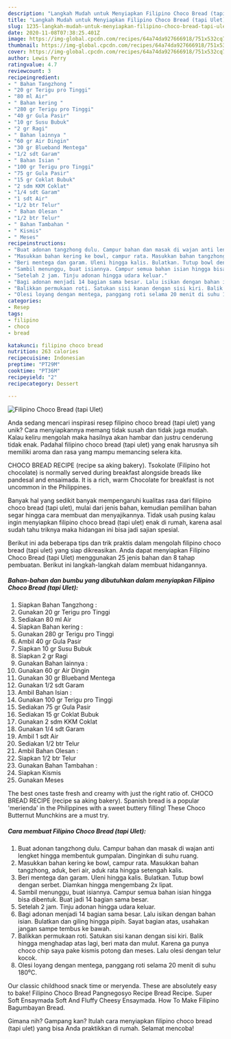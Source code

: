```yaml
---
description: "Langkah Mudah untuk Menyiapkan Filipino Choco Bread (tapi Ulet) Anti Gagal"
title: "Langkah Mudah untuk Menyiapkan Filipino Choco Bread (tapi Ulet) Anti Gagal"
slug: 1235-langkah-mudah-untuk-menyiapkan-filipino-choco-bread-tapi-ulet-anti-gagal
date: 2020-11-08T07:38:25.401Z
image: https://img-global.cpcdn.com/recipes/64a74da927666918/751x532cq70/filipino-choco-bread-tapi-ulet-foto-resep-utama.jpg
thumbnail: https://img-global.cpcdn.com/recipes/64a74da927666918/751x532cq70/filipino-choco-bread-tapi-ulet-foto-resep-utama.jpg
cover: https://img-global.cpcdn.com/recipes/64a74da927666918/751x532cq70/filipino-choco-bread-tapi-ulet-foto-resep-utama.jpg
author: Lewis Perry
ratingvalue: 4.7
reviewcount: 3
recipeingredient:
- " Bahan Tangzhong "
- "20 gr Terigu pro Tinggi"
- "80 ml Air"
- " Bahan kering "
- "280 gr Terigu pro Tinggi"
- "40 gr Gula Pasir"
- "10 gr Susu Bubuk"
- "2 gr Ragi"
- " Bahan lainnya "
- "60 gr Air Dingin"
- "30 gr Blueband Mentega"
- "1/2 sdt Garam"
- " Bahan Isian "
- "100 gr Terigu pro Tinggi"
- "75 gr Gula Pasir"
- "15 gr Coklat Bubuk"
- "2 sdm KKM Coklat"
- "1/4 sdt Garam"
- "1 sdt Air"
- "1/2 btr Telur"
- " Bahan Olesan "
- "1/2 btr Telur"
- " Bahan Tambahan "
- " Kismis"
- " Meses"
recipeinstructions:
- "Buat adonan tangzhong dulu. Campur bahan dan masak di wajan anti lengket hingga membentuk gumpalan. Dinginkan di suhu ruang."
- "Masukkan bahan kering ke bowl, campur rata. Masukkan bahan tangzhong, aduk, beri air, aduk rata hingga setengah kalis."
- "Beri mentega dan garam. Uleni hingga kalis. Bulatkan. Tutup bowl dengan serbet. Diamkan hingga mengembang 2x lipat."
- "Sambil menunggu, buat isiannya. Campur semua bahan isian hingga bisa dibentuk. Buat jadi 14 bagian sama besar."
- "Setelah 2 jam. Tinju adonan hingga udara keluar."
- "Bagi adonan menjadi 14 bagian sama besar. Lalu isikan dengan bahan isian. Bulatkan dan giling hingga pipih. Sayat bagian atas, usahakan jangan sampe tembus ke bawah."
- "Balikkan permukaan roti. Satukan sisi kanan dengan sisi kiri. Balik hingga menghadap atas lagi, beri mata dan mulut. Karena ga punya choco chip saya pake kismis potong dan meses. Lalu olesi dengan telur kocok."
- "Olesi loyang dengan mentega, panggang roti selama 20 menit di suhu 180⁰C."
categories:
- Resep
tags:
- filipino
- choco
- bread

katakunci: filipino choco bread 
nutrition: 263 calories
recipecuisine: Indonesian
preptime: "PT29M"
cooktime: "PT36M"
recipeyield: "2"
recipecategory: Dessert

---
```



![Filipino Choco Bread (tapi Ulet)](https://img-global.cpcdn.com/recipes/64a74da927666918/751x532cq70/filipino-choco-bread-tapi-ulet-foto-resep-utama.jpg)

Anda sedang mencari inspirasi resep filipino choco bread (tapi ulet) yang unik? Cara menyiapkannya memang tidak susah dan tidak juga mudah. Kalau keliru mengolah maka hasilnya akan hambar dan justru cenderung tidak enak. Padahal filipino choco bread (tapi ulet) yang enak harusnya sih memiliki aroma dan rasa yang mampu memancing selera kita.

CHOCO BREAD RECIPE (recipe sa aking bakery). Tsokolate (Filipino hot chocolate) is normally served during breakfast alongside breads like pandesal and ensaimada. It is a rich, warm Chocolate for breakfast is not uncommon in the Philippines.

Banyak hal yang sedikit banyak mempengaruhi kualitas rasa dari filipino choco bread (tapi ulet), mulai dari jenis bahan, kemudian pemilihan bahan segar hingga cara membuat dan menyajikannya. Tidak usah pusing kalau ingin menyiapkan filipino choco bread (tapi ulet) enak di rumah, karena asal sudah tahu triknya maka hidangan ini bisa jadi sajian spesial.


Berikut ini ada beberapa tips dan trik praktis dalam mengolah filipino choco bread (tapi ulet) yang siap dikreasikan. Anda dapat menyiapkan Filipino Choco Bread (tapi Ulet) menggunakan 25 jenis bahan dan 8 tahap pembuatan. Berikut ini langkah-langkah dalam membuat hidangannya.

<!--inarticleads1-->

##### Bahan-bahan dan bumbu yang dibutuhkan dalam menyiapkan Filipino Choco Bread (tapi Ulet):

1. Siapkan  Bahan Tangzhong :
1. Gunakan 20 gr Terigu pro Tinggi
1. Sediakan 80 ml Air
1. Siapkan  Bahan kering :
1. Gunakan 280 gr Terigu pro Tinggi
1. Ambil 40 gr Gula Pasir
1. Siapkan 10 gr Susu Bubuk
1. Siapkan 2 gr Ragi
1. Gunakan  Bahan lainnya :
1. Gunakan 60 gr Air Dingin
1. Gunakan 30 gr Blueband Mentega
1. Gunakan 1/2 sdt Garam
1. Ambil  Bahan Isian :
1. Gunakan 100 gr Terigu pro Tinggi
1. Sediakan 75 gr Gula Pasir
1. Sediakan 15 gr Coklat Bubuk
1. Gunakan 2 sdm KKM Coklat
1. Gunakan 1/4 sdt Garam
1. Ambil 1 sdt Air
1. Sediakan 1/2 btr Telur
1. Ambil  Bahan Olesan :
1. Siapkan 1/2 btr Telur
1. Gunakan  Bahan Tambahan :
1. Siapkan  Kismis
1. Gunakan  Meses


The best ones taste fresh and creamy with just the right ratio of. CHOCO BREAD RECIPE (recipe sa aking bakery). Spanish bread is a popular &#39;merienda&#39; in the Philippines with a sweet buttery filling! These Choco Butternut Munchkins are a must try. 

<!--inarticleads2-->

##### Cara membuat Filipino Choco Bread (tapi Ulet):

1. Buat adonan tangzhong dulu. Campur bahan dan masak di wajan anti lengket hingga membentuk gumpalan. Dinginkan di suhu ruang.
1. Masukkan bahan kering ke bowl, campur rata. Masukkan bahan tangzhong, aduk, beri air, aduk rata hingga setengah kalis.
1. Beri mentega dan garam. Uleni hingga kalis. Bulatkan. Tutup bowl dengan serbet. Diamkan hingga mengembang 2x lipat.
1. Sambil menunggu, buat isiannya. Campur semua bahan isian hingga bisa dibentuk. Buat jadi 14 bagian sama besar.
1. Setelah 2 jam. Tinju adonan hingga udara keluar.
1. Bagi adonan menjadi 14 bagian sama besar. Lalu isikan dengan bahan isian. Bulatkan dan giling hingga pipih. Sayat bagian atas, usahakan jangan sampe tembus ke bawah.
1. Balikkan permukaan roti. Satukan sisi kanan dengan sisi kiri. Balik hingga menghadap atas lagi, beri mata dan mulut. Karena ga punya choco chip saya pake kismis potong dan meses. Lalu olesi dengan telur kocok.
1. Olesi loyang dengan mentega, panggang roti selama 20 menit di suhu 180⁰C.


Our classic childhood snack time or meryenda. These are absolutely easy to bake! Filipino Choco Bread Pangnegosyo Recipe Bread Recipe. Super Soft Ensaymada Soft And Fluffy Cheesy Ensaymada. How To Make Filipino Bagumbayan Bread. 

Gimana nih? Gampang kan? Itulah cara menyiapkan filipino choco bread (tapi ulet) yang bisa Anda praktikkan di rumah. Selamat mencoba!
